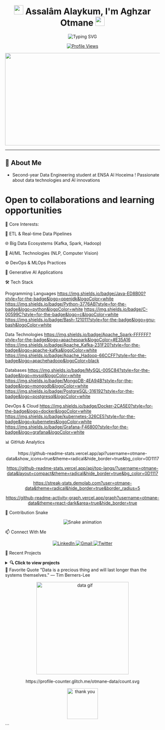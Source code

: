 <h1 align="center">
  <img src="https://media.giphy.com/media/hvRJCLFzcasrR4ia7z/giphy.gif" width="30px"/> 
  Assalâm Alaykum, I'm Aghzar Otmane
  <img src="https://media.giphy.com/media/hvRJCLFzcasrR4ia7z/giphy.gif" width="30px"/>
</h1>

<p align="center">
  <img src="https://readme-typing-svg.demolab.com?font=Fira+Code&duration=3000&pause=500&color=3B82F6&center=true&vCenter=true&multiline=true&width=600&height=70&lines=%F0%9F%94%8D+Aspiring+Data+Engineer;%F0%9F%9A%80+Big+Data+%7C+ML+%7C+DL+%7C+NLP+Enthusiast;%E2%9A%99%EF%B8%8F+Transforming+Data+into+Insights..." alt="Typing SVG" />
</p>

<p align="center">
  <a href="https://git.io/typing-svg">
    <img src="https://komarev.com/ghpvc/?username=otmane-data&style=for-the-badge&color=blueviolet" alt="Profile Views"/>
  </a>
</p>

<div align="center">
  <img src="https://media.giphy.com/media/dWesBcTLavkZuG35MI/giphy.gif" width="600" height="300"/>
</div>

---

## 🌟 **About Me**

+ Second-year Data Engineering student at ENSA Al Hoceima
! Passionate about data technologies and AI innovations
# Open to collaborations and learning opportunities
🔹 Core Interests:

🧩 ETL & Real-time Data Pipelines

🌐 Big Data Ecosystems (Kafka, Spark, Hadoop)

🧠 AI/ML Technologies (NLP, Computer Vision)

⚙️ DevOps & MLOps Practices

🎨 Generative AI Applications

🛠️ Tech Stack

Programming Languages
https://img.shields.io/badge/Java-ED8B00?style=for-the-badge&logo=openjdk&logoColor=white
https://img.shields.io/badge/Python-3776AB?style=for-the-badge&logo=python&logoColor=white
https://img.shields.io/badge/C-00599C?style=for-the-badge&logo=c&logoColor=white
https://img.shields.io/badge/Bash-121011?style=for-the-badge&logo=gnu-bash&logoColor=white

Data Technologies
https://img.shields.io/badge/Apache_Spark-FFFFFF?style=for-the-badge&logo=apachespark&logoColor=#E35A16
https://img.shields.io/badge/Apache_Kafka-231F20?style=for-the-badge&logo=apache-kafka&logoColor=white
https://img.shields.io/badge/Apache_Hadoop-66CCFF?style=for-the-badge&logo=apachehadoop&logoColor=black

Databases
https://img.shields.io/badge/MySQL-005C84?style=for-the-badge&logo=mysql&logoColor=white
https://img.shields.io/badge/MongoDB-4EA94B?style=for-the-badge&logo=mongodb&logoColor=white
https://img.shields.io/badge/PostgreSQL-316192?style=for-the-badge&logo=postgresql&logoColor=white

DevOps & Cloud
https://img.shields.io/badge/Docker-2CA5E0?style=for-the-badge&logo=docker&logoColor=white
https://img.shields.io/badge/kubernetes-326CE5?style=for-the-badge&logo=kubernetes&logoColor=white
https://img.shields.io/badge/Grafana-F46800?style=for-the-badge&logo=grafana&logoColor=white

📊 GitHub Analytics

<div align="center">
https://github-readme-stats.vercel.app/api?username=otmane-data&show_icons=true&theme=radical&hide_border=true&bg_color=0D1117

https://github-readme-stats.vercel.app/api/top-langs/?username=otmane-data&layout=compact&theme=radical&hide_border=true&bg_color=0D1117

https://streak-stats.demolab.com?user=otmane-data&theme=radical&hide_border=true&border_radius=5

https://github-readme-activity-graph.vercel.app/graph?username=otmane-data&theme=react-dark&area=true&hide_border=true

</div>

🐍 Contribution Snake

<p align="center"> <img src="https://raw.githubusercontent.com/otmane-data/otmane-data/output/github-contribution-grid-snake.svg" alt="Snake animation" /> </p>
📫 Connect With Me
<p align="center"> <a href="https://www.linkedin.com/in/otmane-aghzar/" target="_blank"> <img src="https://img.shields.io/badge/LinkedIn-0077B5?style=for-the-badge&logo=linkedin&logoColor=white" alt="LinkedIn"/> </a> <a href="mailto:aghzarotmane2002@gmail.com" target="_blank"> <img src="https://img.shields.io/badge/Gmail-D14836?style=for-the-badge&logo=gmail&logoColor=white" alt="Gmail"/> </a> <a href="https://twitter.com/yourprofile" target="_blank"> <img src="https://img.shields.io/badge/Twitter-1DA1F2?style=for-the-badge&logo=twitter&logoColor=white" alt="Twitter"/> </a> </p>

🎯 Recent Projects

<details> <summary><b>🔍 Click to view projects</b></summary>
  
🚀 Project 1
Description: Big Data pipeline using Spark and Kafka

Tech: Spark | Kafka | Python

🤖 Project 2
Description: NLP model for text classification

Tech: TensorFlow | NLTK | BERT

🛠️ Project 3
Description: Real-time monitoring dashboard

Tech: Grafana | Prometheus | Docker

</details>
📜 Favorite Quote
"Data is a precious thing and will last longer than the systems themselves."
— Tim Berners-Lee

<p align="center"> <img src="https://media.giphy.com/media/L1R1tvI9svkIWwpVYr/giphy.gif" width="300" alt="data gif"/> </p>
<div align="center">
https://profile-counter.glitch.me/otmane-data/count.svg

<img src="https://media.giphy.com/media/3o7aD2d7hy9ktXNDP2/giphy.gif" width="100" alt="thank you"/></div> ```
